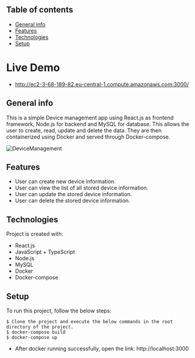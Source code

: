 ## Table of contents
* [General info](#general-info)
* [Features](#features)
* [Technologies](#technologies)
* [Setup](#setup)

# Live Demo
* http://ec2-3-68-189-82.eu-central-1.compute.amazonaws.com:3000/

## General info
This is a simple Device management app using React.js as frontend framework, Node.js for backend and MySQL for database. This allows the user to create, read, update and delete the data. They are then containerized using Docker and served through Docker-compose.

![DeviceManagement](https://github.com/jsmathews/ReactAppWithTypeScript/assets/38797524/7d1344be-211e-4a4e-9195-2edaa1b51d47)

## Features
- User can create new device information.
- User can view the list of all stored device information.
- User can update the stored device information.
- User can delete the stored device information.

## Technologies
Project is created with:
* React.js
* JavaScript + TypeScript
* Node.js
* MySQL
* Docker
* Docker-compose
	
## Setup
To run this project, follow the below steps:

```
$ Clone the project and execute the below commands in the root directory of the project.
$ docker-compose build
$ docker-compose up
```
* After docker running successfully, open the link: http://localhost:3000
